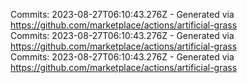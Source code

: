Commits: 2023-08-27T06:10:43.276Z - Generated via https://github.com/marketplace/actions/artificial-grass
<br>
Commits: 2023-08-27T06:10:43.276Z - Generated via https://github.com/marketplace/actions/artificial-grass
<br>
Commits: 2023-08-27T06:10:43.276Z - Generated via https://github.com/marketplace/actions/artificial-grass
<br>
